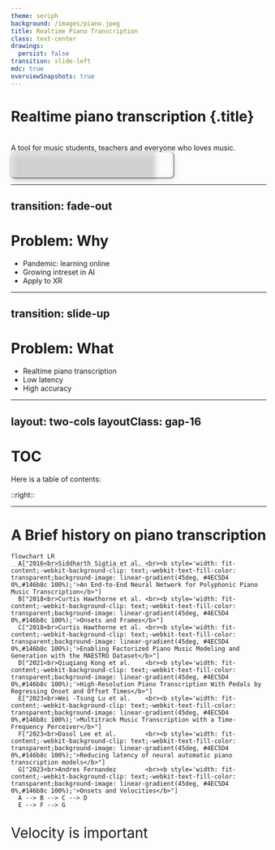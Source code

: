 ```yaml
---
theme: seriph
background: /images/piano.jpeg 
title: Realtime Piano Transcription
class: text-center
drawings:
  persist: false
transition: slide-left
mdc: true
overviewSnapshots: true
---
```

# Realtime piano transcription {.title}

<br/>
A tool for music students, teachers and everyone who loves music.

<div class="abs-br" style="width: 320px; height: 50px; overflow: hidden; border-radius: 0.5em;filter: drop-shadow(2px 4px 6px gray);box-shadow: 1px 1px 3px 1px #0000007d;">
  <img src="/images/uncuyo.png" width=395 height=150 style="width: 320px; background: #aaa3; overflow: hidden; position: absolute; top: -35px; left: 0;"/>
</div>

---
transition: fade-out
---

# Problem: Why

<v-clicks>

- Pandemic: learning online
- Growing intreset in AI
- Apply to XR

</v-clicks>

<!--
- [click] The <a href="https://www.researchgate.net/publication/366228990_The_Impact_of_Covid-19_Pandemic_on_Music_Education_A_Review_of_the_Literature">pandemic</a> lead everyone to start learning new skills online.
- [click] Tools like chatgpt have sparked interest in AI.
- [click] The music industry is starting to <a href="https://www.alliedmarketresearch.com/augmented-and-virtual-reality-market">adopt</a> XR.
-->

---
transition: slide-up
---

# Problem: What

<v-clicks>

- Realtime piano transcription
- Low latency
- High accuracy
</v-clicks>
<!-- 
Una herramienta que permite transcripcion de piano en tiempo real[click], con baja latencia[click] y alta precision[click].
-->

---
layout: two-cols
layoutClass: gap-16
---

# TOC

Here is a table of contents:

<img src="/images/piano-vr3.jpg" />

::right::

<Toc v-click minDepth="1" maxDepth="2"></Toc>

---

# A Brief history on piano transcription

```mermaid
flowchart LR
  A["2016<br>Siddharth Sigtia et al. <br><b style='width: fit-content;-webkit-background-clip: text;-webkit-text-fill-color: transparent;background-image: linear-gradient(45deg, #4EC5D4 0%,#146b8c 100%);'>An End-to-End Neural Network for Polyphonic Piano Music Transcription</b>"]
  B["2018<br>Curtis Hawthorne et al. <br><b style='width: fit-content;-webkit-background-clip: text;-webkit-text-fill-color: transparent;background-image: linear-gradient(45deg, #4EC5D4 0%,#146b8c 100%);'>Onsets and Frames</b>"]
  C["2018<br>Curtis Hawthorne et al. <br><b style='width: fit-content;-webkit-background-clip: text;-webkit-text-fill-color: transparent;background-image: linear-gradient(45deg, #4EC5D4 0%,#146b8c 100%);'>Enabling Factorized Piano Music Modeling and Generation with the MAESTRO Dataset</b>"]
  D["2021<br>Qiuqiang Kong et al.    <br><b style='width: fit-content;-webkit-background-clip: text;-webkit-text-fill-color: transparent;background-image: linear-gradient(45deg, #4EC5D4 0%,#146b8c 100%);'>High-Resolution Piano Transcription With Pedals by Regressing Onset and Offset Times</b>"]
  E["2023<br>Wei -Tsung Lu et al.    <br><b style='width: fit-content;-webkit-background-clip: text;-webkit-text-fill-color: transparent;background-image: linear-gradient(45deg, #4EC5D4 0%,#146b8c 100%);'>Multitrack Music Transcription with a Time-Frequency Perceiver</b>"]
  F["2023<br>Dasol Lee et al.        <br><b style='width: fit-content;-webkit-background-clip: text;-webkit-text-fill-color: transparent;background-image: linear-gradient(45deg, #4EC5D4 0%,#146b8c 100%);'>Reducing latency of neural automatic piano transcription models</b>"]
  G["2023<br>Andres Fernandez        <br><b style='width: fit-content;-webkit-background-clip: text;-webkit-text-fill-color: transparent;background-image: linear-gradient(45deg, #4EC5D4 0%,#146b8c 100%);'>Onsets and Velocities</b>"]
  A --> B --> C --> D
  E --> F --> G
```

<br/>
<p v-click class="green" style="margin:auto; font-size: 2em; height: 150%;">Velocity is important</p>

<!--

- 2016: First End-to-end NN solution
- 2018: Onsets and Frames!
- 2018: MAESTRO dataset
- 2021: High resolution
- 2023: Multitrack: Multiple instruments
- 2023: Latency
- 2023: Velocities

-->

---
layout: two-cols
layoutClass: gap-16
---

# A Brief history on piano transcription \[2\]


```mermaid
flowchart TD
A[Audio] --> M[MEL] --> B[Onset Detection Posteriorgram]
M --> C[Offset Detection Posteriorgram]

B & C --> F[Predictions]
```

<p class="blue" style="margin:auto; margin-top: 0.5em; font-size: 2em;"><a href="https://goo.gl/magenta/onsets-frames-examples">Onsets And Frames</a></p>

::right::

<img src="/images/onf.png" style="height: 100%"/>


<!--

- Audio
- MEL
- Onset & Offset Detection
- Predictions (Decoding)

-->

---

# Problem: To who

<v-clicks>

- Music students (All levels)
- Music teachers
- Music schools
- Composers
- Developers (B2B)
</v-clicks>


<v-click>

## Other markets:

- <v-click>Gaming</v-click>

<v-click>
<Youtube id="jyR1W3X9s74?start=205&end=213&mute=1&loop=1&autoplay=1&controls=0&playlist=jyR1W3X9s74" />
</v-click>

</v-click>

<!--
Le vamos a vender a
- [click] practicar, y aprender piano;
  - 1.7% <a href="https://www.music.org/pdf/mihe/facts.pdf">toman musica como carrera</a>
  - 70% <a href="https://admissionsly.com/wp-content/uploads/2020/05/3-1.png">hacen una carrera</a>
  - 90% <a href="https://en.wikipedia.org/wiki/Educational_attainment_in_the_United_States#:~:text=In%202018%2C%20nearly%209/10,in%201950%20versus%2090%25%20today.">terminan la secundaria</a>
  - Osea: 1.7% * 70% * 90% = 1.07% de la poblacion
  - La <a href="https://www.worldometers.info/">poblacion</a> es ~8.186.830.000
  - Osea: ~87.680.949 estudiantes de musica
  - 15% <a href="https://www.researchgate.net/figure/Distribution-of-the-musical-instruments-played-by-the-participants_fig1_260796060">estudia piano</a>
  - 0.15% del mercado: 13.152.142 estudiantes de piano
- [click] dar clases
  - <a href="https://www.zippia.com/music-teacher-jobs/demographics/">30 150</a> profesores de musica
  - <a href="https://www.dpeaflcio.org/factsheets/the-professional-and-technical-workforce-by-the-numbers">93 000 000 profesionales</a>
  - <a href="https://www.dpeaflcio.org/factsheets/the-professional-and-technical-workforce-by-the-numbers">57.8% de la fuerza laboral son profesionales</a>
  - Osea: 3.2% de los profesionales son profesores de musica; 1.8% de la fuerza laboral
  - 3500000000 * 0.018 = 63.000.000 profesores de musica
- [click] clases online, en tiempo real, telepresencia.
- [click] transcribir, rapidamente, no preocuparse por la transcripcion.
- [click] Implementar su propia aplicacion sobre nuestra API

Otras oportunidades:
- [click] Juegos
-->

---
layout: image-right
image: /images/piano-vr.webp
---

# Opportunities


<v-click>

- <a href="https://market.us/report/music-streaming-market/">Growing music market</a> <img src="https://market.us/wp-content/uploads/2018/11/Music-Streaming-Market-by-Type.jpg" style="filter: invert(1)"/>

</v-click>
<br/>
<br/>
<br/>
<br/>
<br/>
<v-clicks>

- Experienced dev team
- Could partner with music schools
- Music education is not a niche market
</v-clicks>

# Threats {.red}
<v-clicks depth=2>

- Competition: Speed to market
  - No other VR app does transcription at the moment
- Tech limitations

</v-clicks>

<style>
li {
  position: relative;
}
img {
  width: 60%;
  position: absolute;
  clip: rect(20px, 283px, 170px, 1px);
}
</style>

<!-- 

- Growing music market [click] 
- [click] Experienced dev team; Could expand to not only music education, but also music production, gaming, etc.
- [click] By licensing the software to music schools, we could reach a larger audience and have a more stable income.
- [click] Music education is not a niche market: 1.7% of the population studies music, 15% of them study piano.


Threats
- [click] With the AI boom, competition is fierce. Speed to market is crucial.
  - [click] Unique for now
- [click] Tech limitations: Latency, accuracy, etc. But also compute.
-->

---
layout: image-left
image: /images/piano-vr2.jpg
---

# Weaknesses {.red}
<v-clicks>

- High development costs
- Complex user onboarding
</v-clicks>

# Strengths



<v-click><p>Unique product</p></v-click>

- <v-click> <strong class="green">Physical instrument support</strong> </v-click>

- <v-click> Realtime transcription </v-click> <v-click> & Low latency </v-click> <v-click> = <strong class="blue">Realtime Feedback</strong> </v-click>


<!--

Weaknesses
- [click] The software is complex and requires a lot of development. **High model training cost**
- [click] If not done correctly, user onboarding could be a nightmare.
- [click] Unique product: There are no other products that offer realtime piano transcription.

Strength
- The best thing we have is [click] physical instrument support.

-->

---
layout: image
image: /images/use-cases.jpg
---

# Use cases

<v-click>

```mermaid
flowchart LR
A["2024<br>Drew Edwards et al.<br><b style='width: fit-content;-webkit-background-clip: text;-webkit-text-fill-color: transparent;background-image: linear-gradient(45deg, #4ed47d 0%,#0d5f29 100%);'>A Data-Driven Analysis of Robust Automatic Piano Transcription</b>"]
```
</v-click>

<v-click>

```mermaid
flowchart LR
A["2024<br>Taegyun Kwon et al.<br><b style='width: fit-content;-webkit-background-clip: text;-webkit-text-fill-color: transparent;background-image: linear-gradient(45deg, #4ed47d 0%,#0d5f29 100%);'>Towards Efficient and Real-Time Piano Transcription Using Neural Autoregressive Models</b>"]
```
</v-click>

<!-- 
(Explain the use cases) How can we know we can get all 3?
- [click] Generalization
- [click] Realtime
-->

---
layout: two-cols
layoutClass: gap-16
---


# Problem: Via

<v-clicks>

- Web
- Oculus Quest
- Native PC App

</v-clicks>

::right::

<div class="abc">
  <img src="/images/web.png"/>
  <br/>
  <br/>
  <img src="/images/windows.png"/>
  <img src="/images/meta.png"/>
</div>

<style>
  div.abc{
    /* display:flex;
    flex-direction: column; */
  }
  img{
    filter: drop-shadow(2px 4px 6px white);
    height: 150px;
    margin: auto
  }
</style>

<!-- 
How to give the product to the user.
- [click] Web: Easy to use, but limited by the browser.
- [click] Oculus Quest: High quality, but requires a headset.
- [click] Native PC App: High quality, but requires a computer.
-->

---

# Problem: $$?

<v-clicks>

- Individuals: One-time purchase
- Organizations: Licensing
- Developers: API access subscription

</v-clicks>

<!--

- [click] Individuals: One-time purchase
- [click] Organizations: Licensing
- [click] Could also offer a subscription model

-->

---

# Plans

<v-clicks depth=2>

- MVP
  - Train transcription model
  - Finish polishing AR app
  - Launch
- 1 year
  - Expand to other instruments
  - Improve transcription accuracy
  - Expand to other markets

</v-clicks>

<!--

- MVP
- 1 year plan

-->

---

# Infrastructure

<v-clicks>

- Require AR glasses
- Require a piano
- Require a computer

</v-clicks>

<!--
Infrastructure is a big part of the product.

We could consider partnering with VR companies to provide the glasses, or even provide them ourselves.
-->

---

# Problem: Costs

<v-clicks>

- Development
- Marketing
- Server + App Maintenance
- Hiring a team

</v-clicks>

<!-- 
- [click] Development: High cost; This includes model training, app development, etc.
- [click] Marketing: High cost
- [click] Server + App Maintenance: High cost
- [click] Could also consider hiring a team of developers, or outsourcing the work.

-->

---
layout: image
image: /images/piano.jpeg
---

# Thank you!

<GithubLink/>
<a href="https://soundcloud.com/mighty_helper/random-improvs-yama00">Music!</a>

---

# AR Demo

<SlidevVideo v-click autoplay='once' autoreset='click'>
  <source src="/images/piano-sync-gif.mp4" type="video/mp4"/>
</SlidevVideo>

---